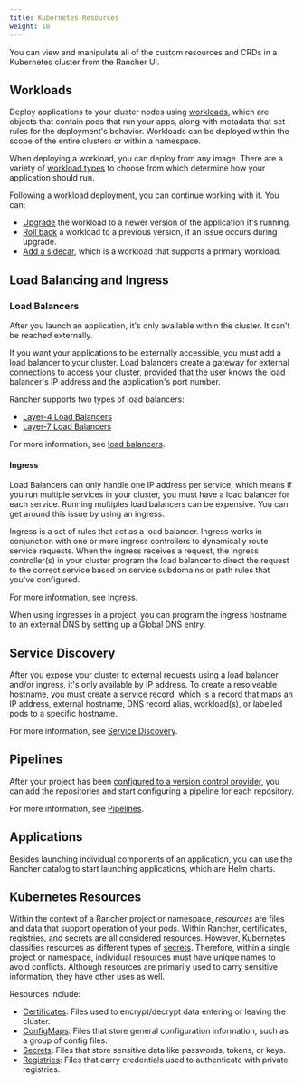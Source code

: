 ```yaml
---
title: Kubernetes Resources
weight: 18
---
```


You can view and manipulate all of the custom resources and CRDs in a Kubernetes cluster from the Rancher UI.

## Workloads

Deploy applications to your cluster nodes using [workloads]({{<baseurl>}}/rancher/v2.6/en/k8s-in-rancher/workloads/), which are objects that contain pods that run your apps, along with metadata that set rules for the deployment's behavior. Workloads can be deployed within the scope of the entire clusters or within a namespace.

When deploying a workload, you can deploy from any image. There are a variety of [workload types]({{<baseurl>}}/rancher/v2.6/en/k8s-in-rancher/workloads/#workload-types) to choose from which determine how your application should run.

Following a workload deployment, you can continue working with it. You can:

- [Upgrade]({{<baseurl>}}/rancher/v2.6/en/k8s-in-rancher/workloads/upgrade-workloads) the workload to a newer version of the application it's running.
- [Roll back]({{<baseurl>}}/rancher/v2.6/en/k8s-in-rancher/workloads/rollback-workloads) a workload to a previous version, if an issue occurs during upgrade.
- [Add a sidecar]({{<baseurl>}}/rancher/v2.6/en/k8s-in-rancher/workloads/add-a-sidecar), which is a workload that supports a primary workload.

## Load Balancing and Ingress

### Load Balancers

After you launch an application, it's only available within the cluster. It can't be reached externally.

If you want your applications to be externally accessible, you must add a load balancer to your cluster. Load balancers create a gateway for external connections to access your cluster, provided that the user knows the load balancer's IP address and the application's port number.

Rancher supports two types of load balancers:

- [Layer-4 Load Balancers]({{<baseurl>}}/rancher/v2.6/en/k8s-in-rancher/load-balancers-and-ingress/load-balancers/#layer-4-load-balancer)
- [Layer-7 Load Balancers]({{<baseurl>}}/rancher/v2.6/en/k8s-in-rancher/load-balancers-and-ingress/load-balancers/#layer-7-load-balancer)

For more information, see [load balancers]({{<baseurl>}}/rancher/v2.6/en/k8s-in-rancher/load-balancers-and-ingress/load-balancers).

#### Ingress

Load Balancers can only handle one IP address per service, which means if you run multiple services in your cluster, you must have a load balancer for each service. Running multiples load balancers can be expensive. You can get around this issue by using an ingress.

Ingress is a set of rules that act as a load balancer. Ingress works in conjunction with one or more ingress controllers to dynamically route service requests. When the ingress receives a request, the ingress controller(s) in your cluster program the load balancer to direct the request to the correct service based on service subdomains or path rules that you've configured.

For more information, see [Ingress]({{<baseurl>}}/rancher/v2.6/en/k8s-in-rancher/load-balancers-and-ingress/ingress).

When using ingresses in a project, you can program the ingress hostname to an external DNS by setting up a Global DNS entry.

## Service Discovery

After you expose your cluster to external requests using a load balancer and/or ingress, it's only available by IP address. To create a resolveable hostname, you must create a service record, which is a record that maps an IP address, external hostname, DNS record alias, workload(s), or labelled pods to a specific hostname.

For more information, see [Service Discovery]({{<baseurl>}}/rancher/v2.6/en/k8s-in-rancher/service-discovery).

## Pipelines

After your project has been [configured to a version control provider]({{<baseurl>}}/rancher/v2.6/en/project-admin/pipelines/#1-configure-version-control-providers), you can add the repositories and start configuring a pipeline for each repository.

For more information, see [Pipelines]({{<baseurl>}}/rancher/v2.6/en/pipelines/).

## Applications

Besides launching individual components of an application, you can use the Rancher catalog to start launching applications, which are Helm charts.

## Kubernetes Resources

Within the context of a Rancher project or namespace, _resources_ are files and data that support operation of your pods. Within Rancher, certificates, registries, and secrets are all considered resources. However, Kubernetes classifies resources as different types of [secrets](https://kubernetes.io/docs/concepts/configuration/secret/). Therefore, within a single project or namespace, individual resources must have unique names to avoid conflicts. Although resources are primarily used to carry sensitive information, they have other uses as well.

Resources include:

- [Certificates]({{<baseurl>}}/rancher/v2.6/en/k8s-in-rancher/certificates/): Files used to encrypt/decrypt data entering or leaving the cluster.
- [ConfigMaps]({{<baseurl>}}/rancher/v2.6/en/k8s-in-rancher/configmaps/): Files that store general configuration information, such as a group of config files.
- [Secrets]({{<baseurl>}}/rancher/v2.6/en/k8s-in-rancher/secrets/): Files that store sensitive data like passwords, tokens, or keys.
- [Registries]({{<baseurl>}}/rancher/v2.6/en/k8s-in-rancher/registries/): Files that carry credentials used to authenticate with private registries.
